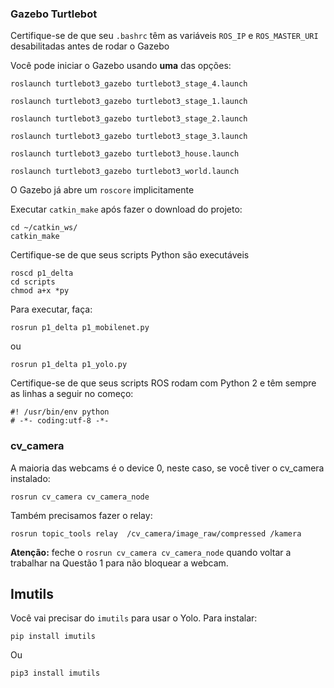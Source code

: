
### Gazebo Turtlebot

Certifique-se de que seu `.bashrc` têm as variáveis `ROS_IP` e `ROS_MASTER_URI` desabilitadas antes de rodar o Gazebo


Você pode iniciar o Gazebo usando **uma** das opções:

    roslaunch turtlebot3_gazebo turtlebot3_stage_4.launch

    roslaunch turtlebot3_gazebo turtlebot3_stage_1.launch

    roslaunch turtlebot3_gazebo turtlebot3_stage_2.launch

    roslaunch turtlebot3_gazebo turtlebot3_stage_3.launch

    roslaunch turtlebot3_gazebo turtlebot3_house.launch

    roslaunch turtlebot3_gazebo turtlebot3_world.launch

O Gazebo já abre um `roscore` implicitamente




Executar `catkin_make` após fazer o download do projeto: 

    cd ~/catkin_ws/
    catkin_make


Certifique-se de que seus scripts Python são executáveis

    roscd p1_delta
    cd scripts
    chmod a+x *py

Para executar, faça:

    rosrun p1_delta p1_mobilenet.py 

ou 

    rosrun p1_delta p1_yolo.py 


Certifique-se de que seus scripts ROS rodam com Python 2 e têm sempre as linhas a seguir no começo:

    #! /usr/bin/env python
    # -*- coding:utf-8 -*-

### cv_camera

A maioria das webcams é o device 0, neste caso, se você tiver o cv_camera instalado:

    rosrun cv_camera cv_camera_node

Também precisamos fazer o relay:

    rosrun topic_tools relay  /cv_camera/image_raw/compressed /kamera

**Atenção:** feche o `rosrun cv_camera cv_camera_node` quando voltar a trabalhar na Questão 1 para não bloquear a webcam.


## Imutils

Você vai precisar do `imutils` para usar o Yolo. Para instalar:

    pip install imutils

Ou

    pip3 install imutils

